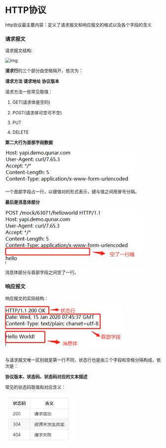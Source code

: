 # HTTP协议

http协议最主要内容：定义了请求报文和响应报文的格式以及各个字段的含义

### 请求报文

请求报文结构:

![img](https://static.xhxly.cn/xly/20200502212338.png)

**请求行**的三个部分由空格隔开，依次为：

**请求方法 请求地址 协议版本**





请求方法一些常见取值：

1. GET(请求体是空的)

2. POST(请求体可空可不空)

3. PUT

4. DELETE

   

**第二大行为首部字段数据**

![20200502212402](../../前端图片/http协议/20200502212402.png)

一个首部字段占一行，以键值对的形式表示，键与值之间用冒号分隔。



**最后是消息体部分**

![20200502212420](../../前端图片/http协议/20200502212420.png)

消息体部分与首部字段之间空了一行。

### 响应报文

响应报文的实际结构：

![20200502212428](../../前端图片/http协议/20200502212428.png)

与请求报文唯一区别就是第一行不同，状态行也是由三个字段和空格分隔构成，依次是：

**协议版本、状态码、状态码对应的文本描述**



常见的状态码取值和对应含义：

![20200502212542](../../前端图片/http协议/20200502212542.png)
